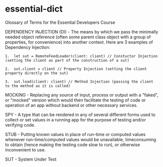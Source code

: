 # essential-dict
Glossary of Terms for the Essential Developers Course



DEPENDENCY INJECTION (DI) - The means by which we pass the minimally needed object reference (often some parent class object with a group of properties, for convenience) into another context.  Here are 3 examples of Dependency Injection:

    1.  let sut = RemoteFeedLoader(client: client) // Constuctor Injection (setting the client as part of the construction of a sut)

    2.  sut.client = client // Property Injection (setting the client property directly on the sut)

    3.  sut.load(client: client) // Method Injection (passing the client to the method as it is called)


MOCKING - Replacing any source of input, process or output with a "faked", or "mocked" version which would then facilitate the testing of code or operation of an app without backend or other necessary services.


SPY - A type that can be rendered in any of several different forms used to collect or set values in a running app for the purpose of testing and/or verifying code.


STUB - Putting known values in place of run-time or computed values whenever run-time/computed values would be unavailable, timeconsuming to obtain (hence making the testing code slow to run), or otherwise inconvenient to use.


SUT - System Under Test

